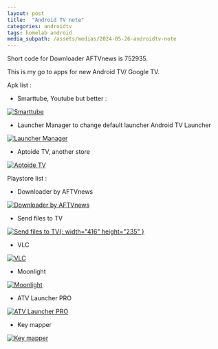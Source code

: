 ```yaml
---
layout: post
title:  "Android TV note"
categories: androidtv
tags: homelab android
media_subpath: /assets/medias/2024-05-26-androidtv-note
---
```


Short code for Downloader AFTVnews is 752935.

This is my go to apps for new Android TV/ Google TV.

Apk list :

- Smarttube, Youtube but better :

[![Smarttube](https://github.com/yuliskov/SmartTube/raw/master/smarttubetv/src/ststable/res/mipmap-nodpi/app_icon.png)](https://kutt.it/stn_stable)

- Launcher Manager to change default launcher Android TV Launcher

[![Launcher Manager](/launcher-manager.png)](https://xdaforums.com/attachments/lm-atv-1-0-4-apk.5498333/)

- Aptoide TV, another store

[![Aptoide TV](https://tv.aptoide.com/img/aptoidetv-logo.svg)](https://apkins.aptoide.com/AptoideTV-5.1.2.apk)

Playstore list :

- Downloader by AFTVnews

[![Downloader by AFTVnews](https://play-lh.googleusercontent.com/VOXeQQ7x_UlJJ_7zK3QvALnsCzR1dllzVnVEAAwL_veFWy3-WALNnlalAh9J351kCd4a=w416-h235)](https://play.google.com/store/apps/details?id=com.esaba.downloader)

- Send files to TV

[![Send files to TV](https://static.wixstatic.com/media/bdfa42_b87fc81a39cb49879ab0ac4dbbe409f6~mv2.png/v1/fill/w_960,h_540,al_c/bdfa42_b87fc81a39cb49879ab0ac4dbbe409f6~mv2.png){: width="416" height="235" }](https://play.google.com/store/apps/details?id=com.yablio.sendfilestotv)

- VLC

[![VLC](https://play-lh.googleusercontent.com/oTP20g_V9sZBWsgL1ZnhVf137g_ZsXvXIkaazBKVud8zsKP01e9sZMdVnekxBlOjJRIv=w416-h235)](https://play.google.com/store/apps/details?id=org.videolan.vlc)

- Moonlight

[![Moonlight](https://play-lh.googleusercontent.com/0z3j51zT82VF43-AcwIAminPWaGe2Xxf3sT6lMJ0f2xohX-lZ-T0sU-Rp5guurdj5Ssr=w416-h235)](https://play.google.com/store/apps/details?id=com.limelight)

- ATV Launcher PRO

[![ATV Launcher PRO](https://play-lh.googleusercontent.com/u8841BQVW2IqV7wZfFxrTzHLdePJ_g9VN2I5CtKlJ1Y7uHyN71WPxD6UVS6if3QZeAA=w416-h235)](https://play.google.com/store/apps/details?id=ca.dstudio.atvlauncher.pro)

- Key mapper

[![Key mapper](https://play-lh.googleusercontent.com/dibaRTgzQsRE8vg9e7nos8QTbuzzeuMvHqmg4xhuUtBuzQlR9bdCCLZK12KpG9LCDcU=w416-h235)](https://play.google.com/store/apps/details?id=io.github.sds100.keymapper)